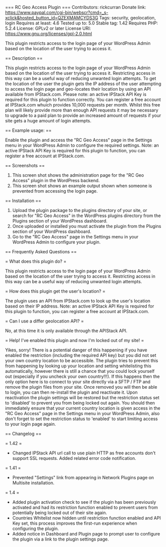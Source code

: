 === RC Geo Access Plugin ===
Contributors: rickcurran
Donate link: https://www.paypal.com/cgi-bin/webscr?cmd=_s-xclick&hosted_button_id=QZEXMAMCYDS3G
Tags: security, geolocation, login
Requires at least: 4.6
Tested up to: 5.0
Stable tag: 1.42
Requires PHP: 5.2.4
License: GPLv2 or later
License URI: https://www.gnu.org/licenses/gpl-2.0.html


This plugin restricts access to the login page of your WordPress Admin based on the location of the user trying to access it.

== Description ==

This plugin restricts access to the login page of your WordPress Admin based on the location of the user trying to access it. Restricting access in this way can be a useful way of reducing unwanted login attempts.
To get the location of the user the plugin gets the IP address of the user attempting to access the login page and geo-locates their location by using an API available from IPStack.com.
Please note: an active IPStack API Key is required for this plugin to function correctly. You can register a free account at IPStack.com whuich provides 10,000 requests per month. Whilst this free plan will likely provide more than enough API requests it may be necessary to upgrade to a paid plan to provide an increased amount of requests if your site gets a huge amount of login attempts.

== Example usage: ==

Enable the plugin and access the "RC Geo Access" page in the Settings menu in your WordPress Admin to configure the required settings. Note: an active IPStack API Key is required for this plugin to function, you can register a free account at IPStack.com.


== Screenshots ==

1. This screen shot shows the administration page for the "RC Geo Access" plugin in the WordPress backend.
2. This screen shot shows an example output shown when someone is prevented from accessing the login page.

== Installation ==
	
1. Upload the plugin package to the plugins directory of your site, or search for "RC Geo Access" in the WordPress plugins directory from the Plugins section of your WordPress dashboard.
2. Once uploaded or installed you must activate the plugin from the Plugins section of your WordPress dashboard.
3. Go to the "RC Geo Access" page in the Settings menu in your WordPress Admin to configure your plugin.
	
== Frequently Asked Questions ==
	
= What does this plugin do? =

This plugin restricts access to the login page of your WordPress Admin based on the location of the user trying to access it. Restricting access in this way can be a useful way of reducing unwanted login attempts.

= How does this plugin get the user's location? =

The plugin uses an API from IPStack.com to look up the user's location based on their IP address. Note: an active IPStack API Key is required for this plugin to function, you can register a free account at IPStack.com.

= Can I use a differ geolocation API? =

No, at this time it is only available through the APIStack API.

= Help! I've enabled this plugin and now I'm locked out of my site! =

Yikes, sorry! There is a potential danger of this happening if you have enabled the restriction (including the required API key) but you did not set your own country location to be accessible. The plugin tries to prevent this from happening by looking up your location and setting whitelisting this automatically, however there is still a chance that you could lock yourself out (especially if you uncheck your own country!!!). If this happens then the only option here is to connect to your site directly via a SFTP / FTP and remove the plugin files from your site. Once removed you will then be able to login, you can then re-install the plugin and reactivate it. Upon reactivation the plugin settings will be restored but the restriction status set to 'disabled' to prevent you from being locked out again. You should then immediately ensure that your current country location is given access in the "RC Geo Access" page in the Settings menu in your WordPress Admin, also don't forget to set the restriction status to 'enabled' to start limiting access to your login page again.


== Changelog ==

= 1.42 =

- Changed IPStack API url call to use plain HTTP as free accounts don't support SSL requests. Added related error code notification.

= 1.41 =

- Prevented "Settings" link from appearing in Network Plugins page on Multisite installation.

= 1.4 =

- Added plugin activation check to see if the plugin has been previously activated and had its restriction function enabled to prevent users from potentially being locked out of their site again.
- Countries Whitelist now hidden until restriction function enabled and API Key set, this process improves the first-run experience when configuring the plugin.
- Added notice in Dashboard and Plugin page to prompt user to configure the plugin via a link to the plugin settings page.